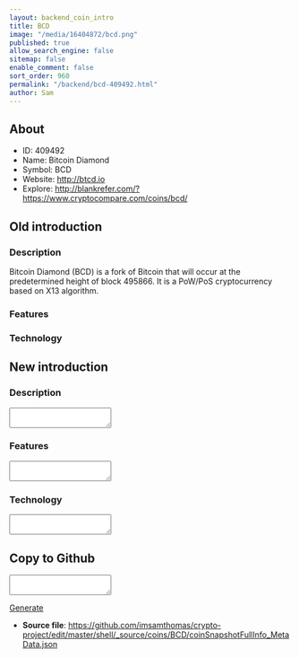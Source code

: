 ```yaml
---
layout: backend_coin_intro
title: BCD
image: "/media/16404872/bcd.png"
published: true
allow_search_engine: false
sitemap: false
enable_comment: false
sort_order: 960
permalink: "/backend/bcd-409492.html"
author: Sam
---
```


## About

- ID: 409492
- Name: Bitcoin Diamond
- Symbol: BCD
- Website: http://btcd.io
- Explore: http://blankrefer.com/?https://www.cryptocompare.com/coins/bcd/


## Old introduction

### Description

<p><span>Bitcoin Diamond (BCD) is a fork of Bitcoin that will occur at the predetermined height of block 495866. It is a PoW/PoS cryptocurrency based on X13 algorithm.</span></p>

### Features


### Technology




## New introduction


### Description
<textarea id="meta_description" name="description"></textarea>

### Features
<textarea id="meta_features" name="features"></textarea>

### Technology
<textarea id="meta_technology" name="technology"></textarea>


## Copy to Github

<textarea id="coinsnapshotfullinfo_metadata"></textarea>

<a href="#gen" onclick="generateMetaDatJson()">Generate</a>

- **Source file**: <a href="https://github.com/imsamthomas/crypto-project/edit/master/shell/_source/coins/BCD/coinSnapshotFullInfo_MetaData.json">https://github.com/imsamthomas/crypto-project/edit/master/shell/_source/coins/BCD/coinSnapshotFullInfo_MetaData.json</a>

